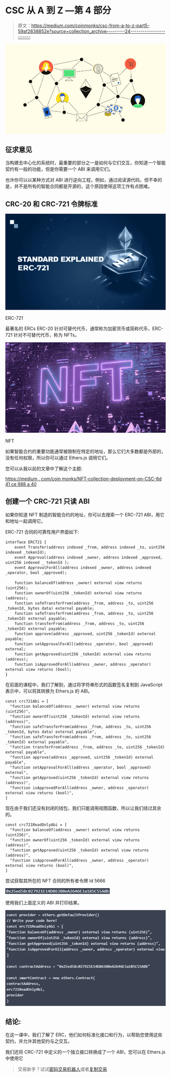 # CSC 从 A 到 Z —第 4 部分

> 原文：<https://medium.com/coinmonks/csc-from-a-to-z-part5-59af2838852e?source=collection_archive---------24----------------------->

![](img/06a116eb42f38379204bbf3b19f6def8.png)

## 征求意见

当构建去中心化的系统时，最重要的部分之一是如何与它们交互，你知道一个智能契约有一般的功能，但是你需要一个 ABI 来调用它们。

也许你可以以某种方式对 ABI 进行逆向工程，例如，通过阅读源代码，但不幸的是，并不是所有的智能合同都是开源的，这个原因使得这项工作有点困难。

## CRC-20 和 CRC-721 令牌标准

![](img/3c2fbbfa1250919503b11c325c95de1c.png)

ERC-721

最著名的 ERCs ERC-20 针对可替代代币，通常称为加密货币或简称代币，ERC-721 针对不可替代代币，称为 NFTs。

![](img/81dc17566ffc9d4cf5efdb92a412c6e4.png)

NFT

如果智能合约的重要功能通常被限制在特定的地址，那么它们大多数都是外部的，没有任何权限，所以你可以通过 Ethers.js 调用它们。

您可以从我以前的文章中了解这个主题:

[https://medium . com/coin monks/NFT-collection-deployment-on-CSC-6d 41 ce 988 a 40](/coinmonks/nft-collection-deployment-on-csc-6d41ce988a40)

## 创建一个 CRC-721 只读 ABI

如果你知道 NFT 制造的智能合约的地址，你可以去搜索一个 ERC-721 ABI，用它和地址一起调用它。

ERC-721 合同的可靠性用户界面如下:

```
interface ERC721 {
    event Transfer(address indexed _from, address indexed _to, uint256 indexed _tokenId);
    event Approval(address indexed _owner, address indexed _approved, uint256 indexed _ tokenId );
    event ApprovalForAll(address indexed _owner, address indexed _operator, bool _approved);

    function balanceOf(address _owner) external view returns (uint256);
    function ownerOf(uint256 _tokenId) external view returns (address);
    function safeTransferFrom(address _from, address _to, uint256 _tokenId, bytes data) external payable;
    function safeTransferFrom(address _from, address _to, uint256 _tokenId) external payable;
    function transferFrom(address _from, address _to, uint256 _tokenId) external payable;
    function approve(address _approved, uint256 _tokenId) external payable;
    function setApprovalForAll(address _operator, bool _approved) external;
    function getApproved(uint256 _tokenId) external view returns (address);
    function isApprovedForAll(address _owner, address _operator) external view returns (bool);
}
```

在前面的课程中，我们了解到，通过将字符串形式的函数签名复制到 JavaScript 表示中，可以将其转换为 Ethers.js 的 ABI。

```
const crc721Abi = [
  "function balanceOf(address _owner) external view returns (uint256)",
  "function ownerOf(uint256 _tokenId) external view returns (address)",
  "function safeTransferFrom(address _from, address _to, uint256 _tokenId, bytes data) external payable",
  "function safeTransferFrom(address _from, address _to, uint256 _tokenId) external payable",
  "function transferFrom(address _from, address _to, uint256 _tokenId) external payable",
  "function approve(address _approved, uint256 _tokenId) external payable",
  "function setApprovalForAll(address _operator, bool _approved) external",
  "function getApproved(uint256 _tokenId) external view returns (address)",
  "function isApprovedForAll(address _owner, address _operator) external view returns (bool)",
]
```

现在由于我们还没有封闭的钱包，我们只能调用视图函数，所以让我们绕过其余的。

```
const crc721ReadOnlyAbi = [
  "function balanceOf(address _owner) external view returns (uint256)",
  "function ownerOf(uint256 _tokenId) external view returns (address)",
  "function getApproved(uint256 _tokenId) external view returns (address)",
  "function isApprovedForAll(address _owner, address _operator) external view returns (bool)",
]
```

尝试获取其所在的 NFT 合同的所有者令牌 Id 5666

![](img/c5d79caf022d262bfdc5441dad3142f4.png)

使用我们上面定义的 ABI 并打印结果。

![](img/7fead54a1cd8df8189bc165b9e6a60bf.png)

## 结论:

在这一课中，我们了解了 ERC，他们如何标准化接口和行为，以帮助您使用这些契约，并允许其他契约与之交互。

我们还将 CRC-721 中定义的一个独立接口转换成了一个 ABI，您可以在 Ethers.js 中使用它

> 交易新手？试试[密码交易机器人](/coinmonks/crypto-trading-bot-c2ffce8acb2a)或者[复制交易](/coinmonks/top-10-crypto-copy-trading-platforms-for-beginners-d0c37c7d698c)